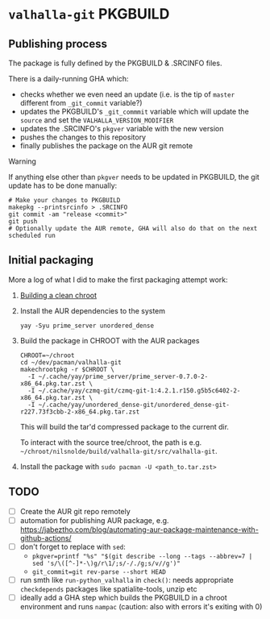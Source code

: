 # `valhalla-git` PKGBUILD

## Publishing process

The package is fully defined by the PKGBUILD & .SRCINFO files.

There is a daily-running GHA which:

- checks whether we even need an update (i.e. is the tip of `master` different from `_git_commit` variable?)
- updates the PKGBUILD's `_git_commmit` variable which will update the `source` and set the `VALHALLA_VERSION_MODIFIER`
- updates the .SRCINFO's `pkgver` variable with the new version
- pushes the changes to this repository
- finally publishes the package on the AUR git remote

> [!WARNING]
> If anything else other than `pkgver` needs to be updated in PKGBUILD, the git update has to be done manually:

```
# Make your changes to PKGBUILD
makepkg --printsrcinfo > .SRCINFO
git commit -am "release <commit>"
git push
# Optionally update the AUR remote, GHA will also do that on the next scheduled run
```

## Initial packaging

More a log of what I did to make the first packaging attempt work:

1. [Building a clean chroot](https://wiki.archlinux.org/title/DeveloperWiki:Building_in_a_clean_chroot#Setting_up_a_chroot)
2. Install the AUR dependencies to the system
    ```
    yay -Syu prime_server unordered_dense
    ```
3. Build the package in CHROOT with the AUR packages

    ```
    CHROOT=~/chroot
    cd ~/dev/pacman/valhalla-git
    makechrootpkg -r $CHROOT \
      -I ~/.cache/yay/prime_server/prime_server-0.7.0-2-x86_64.pkg.tar.zst \
      -I ~/.cache/yay/czmq-git/czmq-git-1:4.2.1.r150.g5b5c6402-2-x86_64.pkg.tar.zst \
      -I ~/.cache/yay/unordered_dense-git/unordered_dense-git-r227.73f3cbb-2-x86_64.pkg.tar.zst
    ```

    This will build the tar'd compressed package to the current dir. 

    To interact with the source tree/chroot, the path is e.g. `~/chroot/nilsnolde/build/valhalla-git/src/valhalla-git`. 
4. Install the package with `sudo pacman -U <path_to.tar.zst>`

## TODO

  - [ ] Create the AUR git repo remotely
  - [ ] automation for publishing AUR package, e.g. https://jabeztho.com/blog/automating-aur-package-maintenance-with-github-actions/
  - [ ] don't forget to replace with `sed`: 
    - `pkgver=printf "%s" "$(git describe --long --tags --abbrev=7 | sed 's/\([^-]*-\)g/r\1/;s/-/./g;s/v//g')"`
    - `git_commit=git rev-parse --short HEAD`
  - [ ] run smth like `run-python_valhalla` in `check()`: needs appropriate `checkdepends` packages like spatialite-tools, unzip etc
  - [ ] ideally add a GHA step which builds the PKGBUILD in a chroot environment and runs `nampac` (caution: also with errors it's exiting with 0)
